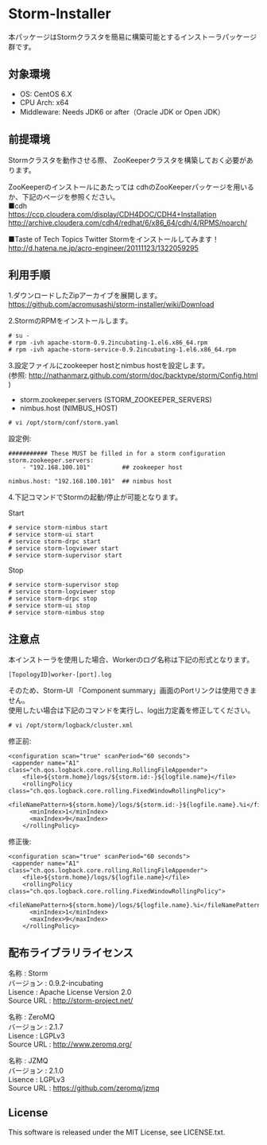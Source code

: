 # Storm-Installer

本パッケージはStormクラスタを簡易に構築可能とするインストーラパッケージ群です。

## 対象環境

* OS: CentOS 6.X
* CPU Arch: x64
* Middleware: Needs JDK6 or after（Oracle JDK or Open JDK）


## 前提環境

Stormクラスタを動作させる際、
ZooKeeperクラスタを構築しておく必要があります。

ZooKeeperのインストールにあたっては
cdhのZooKeeperパッケージを用いるか、下記のページを参照ください。  
  ■cdh  
  https://ccp.cloudera.com/display/CDH4DOC/CDH4+Installation  
  http://archive.cloudera.com/cdh4/redhat/6/x86_64/cdh/4/RPMS/noarch/  

  ■Taste of Tech Topics Twitter Stormをインストールしてみます！  
  http://d.hatena.ne.jp/acro-engineer/20111123/1322059295  


## 利用手順

1.ダウンロードしたZipアーカイブを展開します。  
  https://github.com/acromusashi/storm-installer/wiki/Download 

2.StormのRPMをインストールします。
```
# su -
# rpm -ivh apache-storm-0.9.2incubating-1.el6.x86_64.rpm  
# rpm -ivh apache-storm-service-0.9.2incubating-1.el6.x86_64.rpm  
```

3.設定ファイルにzookeeper hostとnimbus hostを設定します。  
  (参照: http://nathanmarz.github.com/storm/doc/backtype/storm/Config.html )  
* storm.zookeeper.servers (STORM_ZOOKEEPER_SERVERS)  
* nimbus.host             (NIMBUS_HOST)  

```
# vi /opt/storm/conf/storm.yaml
```

設定例:
```
########### These MUST be filled in for a storm configuration
storm.zookeeper.servers:
    - "192.168.100.101"         ## zookeeper host

nimbus.host: "192.168.100.101"  ## nimbus host
```


4.下記コマンドでStormの起動/停止が可能となります。

Start
```
# service storm-nimbus start  
# service storm-ui start  
# service storm-drpc start  
# service storm-logviewer start  
# service storm-supervisor start  
```

Stop
```
# service storm-supervisor stop  
# service storm-logviewer stop  
# service storm-drpc stop  
# service storm-ui stop  
# service storm-nimbus stop  
```

## 注意点
本インストーラを使用した場合、Workerのログ名称は下記の形式となります。  
```
[TopologyID]worker-[port].log
```

そのため、Storm-UI 「Component summary」画面のPortリンクは使用できません。  
使用したい場合は下記のコマンドを実行し、log出力定義を修正してください。  
```
# vi /opt/storm/logback/cluster.xml
```

修正前:
```
<configuration scan="true" scanPeriod="60 seconds">
 <appender name="A1" class="ch.qos.logback.core.rolling.RollingFileAppender">
    <file>${storm.home}/logs/${storm.id:-}${logfile.name}</file>
    <rollingPolicy class="ch.qos.logback.core.rolling.FixedWindowRollingPolicy">
      <fileNamePattern>${storm.home}/logs/${storm.id:-}${logfile.name}.%i</fileNamePattern>
      <minIndex>1</minIndex>
      <maxIndex>9</maxIndex>
    </rollingPolicy>
```

修正後:
```
<configuration scan="true" scanPeriod="60 seconds">
 <appender name="A1" class="ch.qos.logback.core.rolling.RollingFileAppender">
    <file>${storm.home}/logs/${logfile.name}</file>
    <rollingPolicy class="ch.qos.logback.core.rolling.FixedWindowRollingPolicy">
      <fileNamePattern>${storm.home}/logs/${logfile.name}.%i</fileNamePattern>
      <minIndex>1</minIndex>
      <maxIndex>9</maxIndex>
    </rollingPolicy>
```



## 配布ライブラリライセンス

名称       : Storm  
バージョン : 0.9.2-incubating  
Lisence    : Apache License Version 2.0  
Source URL : http://storm-project.net/  

名称       : ZeroMQ  
バージョン : 2.1.7  
Lisence    : LGPLv3  
Source URL : http://www.zeromq.org/  

名称       : JZMQ  
バージョン : 2.1.0  
Lisence    : LGPLv3  
Source URL : https://github.com/zeromq/jzmq  


## License
This software is released under the MIT License, see LICENSE.txt.

